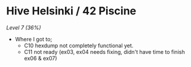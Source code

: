 # Hive Helsinki / 42 Piscine
_Level 7 (36%)_
- Where I got to;
  - C10 hexdump not completely functional yet.
  - C11 not ready (ex03, ex04 needs fixing, didn't have time to finish ex06 & ex07)
